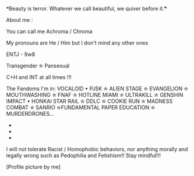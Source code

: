 ❝Beauty is terror. Whatever we call beautiful, we quiver before it.❞

About me :

You can call me Achroma / Chroma 

My pronouns are He / Him but I don't mind any other ones 

ENTJ - 9w8

Transgender ✮ Pansexual

C+H and INT at all times !!! 

The Fandoms I'm in: VOCALOID • PJSK ✮ ALIEN STAGE ✮ EVANGELION ✮ MOUTHWASHING ✮ FNAF ✮ HOTLINE MIAMI ✮ ULTRAKILL ✮ GENSHIN IMPACT • HONKAI STAR RAIL ✮ DDLC ✮  COOKIE RUN ✮ MADNESS COMBAT ✮ SANRIO ✮FUNDAMENTAL PAPER EDUCATION ✮ MURDERDRONES... 

-
-
-

I will not tolerate Racist / Homophobic behaviors, nor anything morally and legally wrong such as Pedophilia and Fetishism!! 
Stay mindful!!! 

[Profile picture by me]
